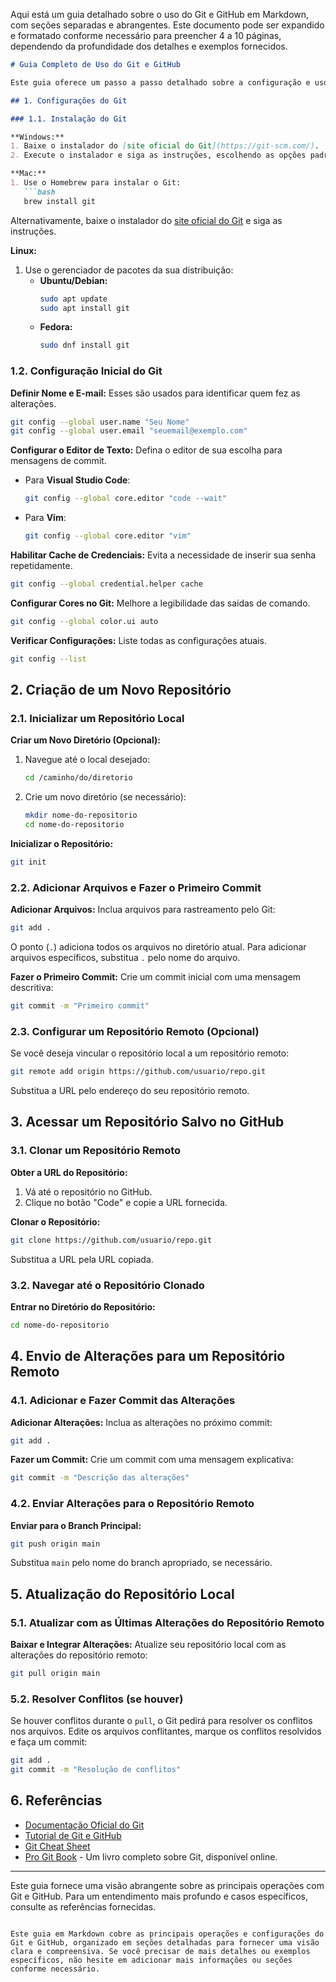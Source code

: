 Aqui está um guia detalhado sobre o uso do Git e GitHub em Markdown, com seções separadas e abrangentes. Este documento pode ser expandido e formatado conforme necessário para preencher 4 a 10 páginas, dependendo da profundidade dos detalhes e exemplos fornecidos.

```markdown
# Guia Completo de Uso do Git e GitHub

Este guia oferece um passo a passo detalhado sobre a configuração e uso do Git e GitHub. Cada seção fornece instruções claras e exemplos para ajudar a gerenciar repositórios de forma eficaz.

## 1. Configurações do Git

### 1.1. Instalação do Git

**Windows:**
1. Baixe o instalador do [site oficial do Git](https://git-scm.com/).
2. Execute o instalador e siga as instruções, escolhendo as opções padrão a menos que tenha preferências específicas.

**Mac:**
1. Use o Homebrew para instalar o Git:
   ```bash
   brew install git
   ```
   Alternativamente, baixe o instalador do [site oficial do Git](https://git-scm.com/) e siga as instruções.

**Linux:**
1. Use o gerenciador de pacotes da sua distribuição:
   - **Ubuntu/Debian:**
     ```bash
     sudo apt update
     sudo apt install git
     ```
   - **Fedora:**
     ```bash
     sudo dnf install git
     ```

### 1.2. Configuração Inicial do Git

**Definir Nome e E-mail:**
Esses são usados para identificar quem fez as alterações.
```bash
git config --global user.name "Seu Nome"
git config --global user.email "seuemail@exemplo.com"
```

**Configurar o Editor de Texto:**
Defina o editor de sua escolha para mensagens de commit.
- Para **Visual Studio Code**:
  ```bash
  git config --global core.editor "code --wait"
  ```
- Para **Vim**:
  ```bash
  git config --global core.editor "vim"
  ```

**Habilitar Cache de Credenciais:**
Evita a necessidade de inserir sua senha repetidamente.
```bash
git config --global credential.helper cache
```

**Configurar Cores no Git:**
Melhore a legibilidade das saídas de comando.
```bash
git config --global color.ui auto
```

**Verificar Configurações:**
Liste todas as configurações atuais.
```bash
git config --list
```

## 2. Criação de um Novo Repositório

### 2.1. Inicializar um Repositório Local

**Criar um Novo Diretório (Opcional):**
1. Navegue até o local desejado:
   ```bash
   cd /caminho/do/diretorio
   ```
2. Crie um novo diretório (se necessário):
   ```bash
   mkdir nome-do-repositorio
   cd nome-do-repositorio
   ```

**Inicializar o Repositório:**
```bash
git init
```

### 2.2. Adicionar Arquivos e Fazer o Primeiro Commit

**Adicionar Arquivos:**
Inclua arquivos para rastreamento pelo Git:
```bash
git add .
```
O ponto (`.`) adiciona todos os arquivos no diretório atual. Para adicionar arquivos específicos, substitua `.` pelo nome do arquivo.

**Fazer o Primeiro Commit:**
Crie um commit inicial com uma mensagem descritiva:
```bash
git commit -m "Primeiro commit"
```

### 2.3. Configurar um Repositório Remoto (Opcional)

Se você deseja vincular o repositório local a um repositório remoto:
```bash
git remote add origin https://github.com/usuario/repo.git
```
Substitua a URL pelo endereço do seu repositório remoto.

## 3. Acessar um Repositório Salvo no GitHub

### 3.1. Clonar um Repositório Remoto

**Obter a URL do Repositório:**
1. Vá até o repositório no GitHub.
2. Clique no botão "Code" e copie a URL fornecida.

**Clonar o Repositório:**
```bash
git clone https://github.com/usuario/repo.git
```
Substitua a URL pela URL copiada.

### 3.2. Navegar até o Repositório Clonado

**Entrar no Diretório do Repositório:**
```bash
cd nome-do-repositorio
```

## 4. Envio de Alterações para um Repositório Remoto

### 4.1. Adicionar e Fazer Commit das Alterações

**Adicionar Alterações:**
Inclua as alterações no próximo commit:
```bash
git add .
```

**Fazer um Commit:**
Crie um commit com uma mensagem explicativa:
```bash
git commit -m "Descrição das alterações"
```

### 4.2. Enviar Alterações para o Repositório Remoto

**Enviar para o Branch Principal:**
```bash
git push origin main
```
Substitua `main` pelo nome do branch apropriado, se necessário.

## 5. Atualização do Repositório Local

### 5.1. Atualizar com as Últimas Alterações do Repositório Remoto

**Baixar e Integrar Alterações:**
Atualize seu repositório local com as alterações do repositório remoto:
```bash
git pull origin main
```

### 5.2. Resolver Conflitos (se houver)

Se houver conflitos durante o `pull`, o Git pedirá para resolver os conflitos nos arquivos. Edite os arquivos conflitantes, marque os conflitos resolvidos e faça um commit:
```bash
git add .
git commit -m "Resolução de conflitos"
```

## 6. Referências

- [Documentação Oficial do Git](https://git-scm.com/doc)
- [Tutorial de Git e GitHub](https://docs.github.com/en/github)
- [Git Cheat Sheet](https://education.github.com/git-cheat-sheet-education.pdf)
- [Pro Git Book](https://git-scm.com/book/en/v2) - Um livro completo sobre Git, disponível online.

---

Este guia fornece uma visão abrangente sobre as principais operações com Git e GitHub. Para um entendimento mais profundo e casos específicos, consulte as referências fornecidas.
```

Este guia em Markdown cobre as principais operações e configurações do Git e GitHub, organizado em seções detalhadas para fornecer uma visão clara e compreensiva. Se você precisar de mais detalhes ou exemplos específicos, não hesite em adicionar mais informações ou seções conforme necessário.